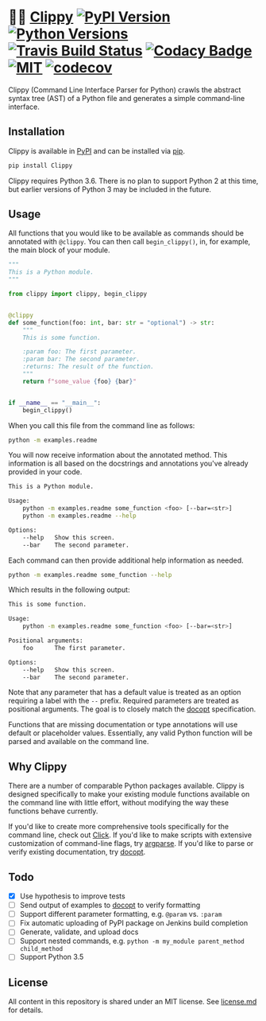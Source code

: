 # 👀📎 [Clippy](https://github.com/gowithfloat/clippy) [![PyPI Version](https://img.shields.io/pypi/v/Clippy)](https://pypi.org/project/Clippy) [![Python Versions](https://img.shields.io/pypi/pyversions/Clippy.svg)](https://pypi.org/project/Clippy) [![Travis Build Status](https://travis-ci.org/gowithfloat/clippy.svg?branch=master)](https://travis-ci.org/gowithfloat/clippy) [![Codacy Badge](https://api.codacy.com/project/badge/Grade/9f4ce3b0da144092b22c67ed96eb0692)](https://www.codacy.com/gh/gowithfloat/clippy) [![MIT](https://img.shields.io/pypi/l/Clippy)](https://github.com/gowithfloat/clippy/blob/master/license.md) [![codecov](https://codecov.io/gh/gowithfloat/clippy/branch/master/graph/badge.svg)](https://codecov.io/gh/gowithfloat/clippy)

Clippy (Command Line Interface Parser for Python) crawls the abstract syntax tree (AST) of a Python file and generates a simple command-line interface.

## Installation

Clippy is available in [PyPI](https://pypi.org/project/Clippy/) and can be installed via [pip](https://pip.pypa.io/en/stable/installing/).

```bash
pip install Clippy
```

Clippy requires Python 3.6. There is no plan to support Python 2 at this time, but earlier versions of Python 3 may be included in the future.

## Usage

All functions that you would like to be available as commands should be annotated with `@clippy`. You can then call `begin_clippy()`, in, for example, the main block of your module.

```python
"""
This is a Python module.
"""

from clippy import clippy, begin_clippy


@clippy
def some_function(foo: int, bar: str = "optional") -> str:
    """
    This is some function.

    :param foo: The first parameter.
    :param bar: The second parameter.
    :returns: The result of the function.
    """
    return f"some_value {foo} {bar}"


if __name__ == "__main__":
    begin_clippy()
```

When you call this file from the command line as follows:

```bash
python -m examples.readme
```

You will now receive information about the annotated method. This information is all based on the docstrings and annotations you've already provided in your code.

```bash
This is a Python module.

Usage:
	python -m examples.readme some_function <foo> [--bar=<str>] 
	python -m examples.readme --help

Options:
	--help   Show this screen.
	--bar    The second parameter.
```

Each command can then provide additional help information as needed.

```bash
python -m examples.readme some_function --help
```

Which results in the following output:

```bash
This is some function.

Usage:
	python -m examples.readme some_function <foo> [--bar=<str>] 

Positional arguments:
	foo      The first parameter.

Options:
	--help   Show this screen.
	--bar    The second parameter.
```

Note that any parameter that has a default value is treated as an option requiring a label with the `--` prefix. Required parameters are treated as positional arguments. The goal is to closely match the [docopt](http://docopt.org/) specification.

Functions that are missing documentation or type annotations will use default or placeholder values. Essentially, any valid Python function will be parsed and available on the command line.

## Why Clippy

There are a number of comparable Python packages available. Clippy is designed specifically to make your existing module functions available on the command line with little effort, without modifying the way these functions behave currently.

If you'd like to create more comprehensive tools specifically for the command line, check out [Click](https://click.palletsprojects.com/en/7.x/). If you'd like to make scripts with extensive customization of command-line flags, try [argparse](https://docs.python.org/3/library/argparse.html). If you'd like to parse or verify existing documentation, try [docopt](https://github.com/docopt/docopt).

## Todo

-   [x] Use hypothesis to improve tests
-   [ ] Send output of examples to [docopt](http://docopt.org/) to verify formatting
-   [ ] Support different parameter formatting, e.g. `@param` vs. `:param` 
-   [ ] Fix automatic uploading of PyPI package on Jenkins build completion
-   [ ] Generate, validate, and upload docs
-   [ ] Support nested commands, e.g. `python -m my_module parent_method child_method`
-   [ ] Support Python 3.5

## License

All content in this repository is shared under an MIT license. See [license.md](https://github.com/gowithfloat/clippy/blob/master/license.md) for details.
